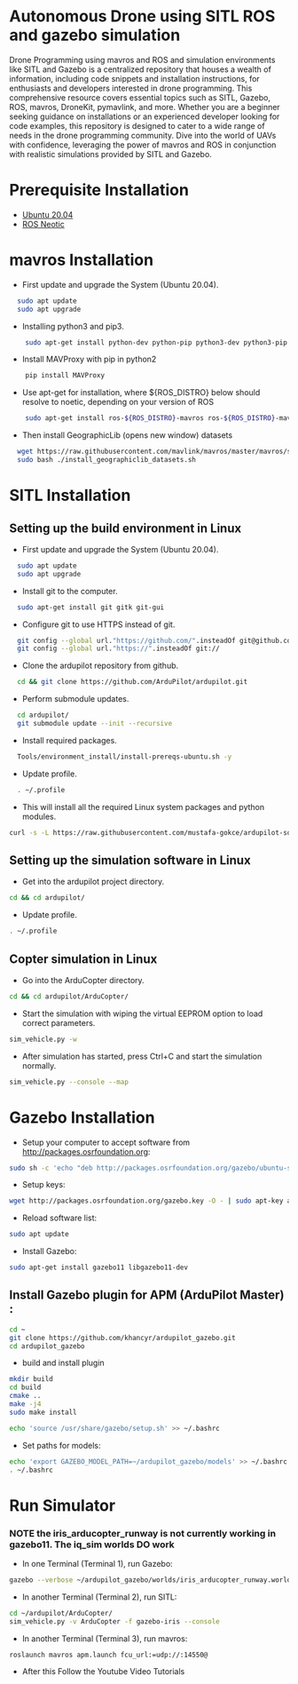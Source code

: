 
# Autonomous Drone using SITL ROS and gazebo simulation

Drone Programming using mavros and ROS and simulation environments like SITL and Gazebo is a centralized repository that houses a wealth of information, including code snippets and installation instructions, for enthusiasts and developers interested in drone programming. This comprehensive resource covers essential topics such as SITL, Gazebo, ROS, mavros, DroneKit, pymavlink, and more. Whether you are a beginner seeking guidance on installations or an experienced developer looking for code examples, this repository is designed to cater to a wide range of needs in the drone programming community. Dive into the world of UAVs with confidence, leveraging the power of mavros and ROS in conjunction with realistic simulations provided by SITL and Gazebo.

# Prerequisite Installation
- [Ubuntu 20.04]()
- [ROS Neotic]()

# mavros Installation
- First update and upgrade the System (Ubuntu 20.04).
```bash
  sudo apt update
  sudo apt upgrade
```
- Installing python3 and pip3.
```bash
    sudo apt-get install python-dev python-pip python3-dev python3-pip python3-rospkg

```
- Install MAVProxy with pip in python2
```bash
    pip install MAVProxy
```
- Use apt-get for installation, where ${ROS_DISTRO} below should resolve to  noetic, depending on your version of ROS
```bash
    sudo apt-get install ros-${ROS_DISTRO}-mavros ros-${ROS_DISTRO}-mavros-extras ros-${ROS_DISTRO}-mavros-msgs
```
- Then install GeographicLib (opens new window) datasets

```bash
  wget https://raw.githubusercontent.com/mavlink/mavros/master/mavros/scripts/install_geographiclib_datasets.sh
  sudo bash ./install_geographiclib_datasets.sh   
```

# SITL Installation
## Setting up the build environment in Linux
- First update and upgrade the System (Ubuntu 20.04).
```bash
  sudo apt update
  sudo apt upgrade
```
- Install git to the computer.
```bash
  sudo apt-get install git gitk git-gui
```
- Configure git to use HTTPS instead of git.
```bash
  git config --global url."https://github.com/".insteadOf git@github.com:
  git config --global url."https://".insteadOf git://
```
- Clone the ardupilot repository from github.
```bash
  cd && git clone https://github.com/ArduPilot/ardupilot.git
```
- Perform submodule updates.
```bash
  cd ardupilot/
  git submodule update --init --recursive
```
- Install required packages.
```bash
  Tools/environment_install/install-prereqs-ubuntu.sh -y
```
- Update profile.
```bash
  . ~/.profile
```
- This will install all the required Linux system packages and python modules.
``` bash
curl -s -L https://raw.githubusercontent.com/mustafa-gokce/ardupilot-software-development/main/environment-setup/quickstart.sh | /usr/bin/bash
```
## Setting up the simulation software in Linux

- Get into the ardupilot project directory.
```bash
cd && cd ardupilot/
```
- Update profile.
```bash
. ~/.profile
```
## Copter simulation in Linux

- Go into the ArduCopter directory.
```bash
cd && cd ardupilot/ArduCopter/
```
- Start the simulation with wiping the virtual EEPROM option to load correct parameters.
```bash
sim_vehicle.py -w
```

- After simulation has started, press Ctrl+C and start the simulation normally.
```bash
sim_vehicle.py --console --map
```

# Gazebo Installation
- Setup your computer to accept software from http://packages.osrfoundation.org:
```bash
sudo sh -c 'echo "deb http://packages.osrfoundation.org/gazebo/ubuntu-stable `lsb_release -cs` main" > /etc/apt/sources.list.d/gazebo-stable.list'
```
- Setup keys:
```bash
wget http://packages.osrfoundation.org/gazebo.key -O - | sudo apt-key add -
```
- Reload software list:
```bash
sudo apt update
```
- Install Gazebo:
```bash
sudo apt-get install gazebo11 libgazebo11-dev
```
## Install Gazebo plugin for APM (ArduPilot Master) :

```bash
cd ~
git clone https://github.com/khancyr/ardupilot_gazebo.git
cd ardupilot_gazebo
```
- build and install plugin
```bash
mkdir build
cd build
cmake ..
make -j4
sudo make install
```
```bash
echo 'source /usr/share/gazebo/setup.sh' >> ~/.bashrc
```
- Set paths for models:
```bash
echo 'export GAZEBO_MODEL_PATH=~/ardupilot_gazebo/models' >> ~/.bashrc
. ~/.bashrc
```
# Run Simulator
### NOTE the iris_arducopter_runway is not currently working in gazebo11. The iq_sim worlds DO work

- In one Terminal (Terminal 1), run Gazebo:
```bash
gazebo --verbose ~/ardupilot_gazebo/worlds/iris_arducopter_runway.world
```
- In another Terminal (Terminal 2), run SITL:
```bash
cd ~/ardupilot/ArduCopter/
sim_vehicle.py -v ArduCopter -f gazebo-iris --console
```
- In another Terminal (Terminal 3), run mavros:
```bash
roslaunch mavros apm.launch fcu_url:=udp://:14550@
```

- After this Follow the Youtube Video Tutorials 
